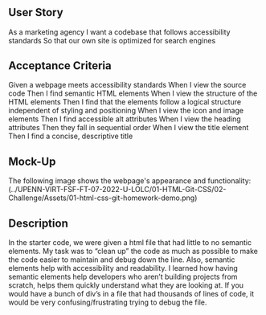 # <marketing-landing-page>

## User Story

As a marketing agency
I want a codebase that follows accessibility standards
So that our own site is optimized for search engines

## Acceptance Criteria


Given a webpage meets accessibility standards
When I view the source code
Then I find semantic HTML elements
When I view the structure of the HTML elements
Then I find that the elements follow a logical structure independent of styling and positioning
When I view the icon and image elements
Then I find accessible alt attributes
When I view the heading attributes
Then they fall in sequential order
When I view the title element
Then I find a concise, descriptive title

## Mock-Up

The following image shows the webpage's appearance and functionality: (../UPENN-VIRT-FSF-FT-07-2022-U-LOLC/01-HTML-Git-CSS/02-Challenge/Assets/01-html-css-git-homework-demo.png)

## Description

In the starter code, we were given a html file that had little to no semantic elements. My task was to “clean up” the code as much as possible to make the code easier to maintain and debug down the line. Also, semantic elements help with accessibility and readability. I learned how having semantic elements help developers who aren’t building projects from scratch, helps them quickly understand what they are looking at. If you would have a bunch of div’s in a file that had thousands of lines of code, it would be very confusing/frustrating trying to debug the file. 